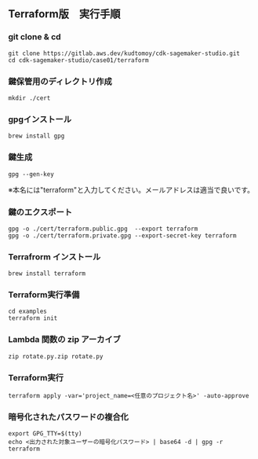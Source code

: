 ## Terraform版　実行手順

### git clone & cd
```
git clone https://gitlab.aws.dev/kudtomoy/cdk-sagemaker-studio.git
cd cdk-sagemaker-studio/case01/terraform
```

### 鍵保管用のディレクトリ作成
```
mkdir ./cert
```

### gpgインストール
```
brew install gpg
```
### 鍵生成
```
gpg --gen-key
```
※本名には"terraform"と入力してください。メールアドレスは適当で良いです。

### 鍵のエクスポート
```
gpg -o ./cert/terraform.public.gpg  --export terraform
gpg -o ./cert/terraform.private.gpg --export-secret-key terraform
```

### Terrafrorm インストール
```
brew install terraform
```

### Terraform実行準備
```
cd examples
terraform init
```

### Lambda 関数の zip アーカイブ
```
zip rotate.py.zip rotate.py
```

### Terraform実行
```
terraform apply -var='project_name=<任意のプロジェクト名>' -auto-approve
```

### 暗号化されたパスワードの複合化
```
export GPG_TTY=$(tty) 
echo <出力された対象ユーザーの暗号化パスワード> | base64 -d | gpg -r terraform
```
